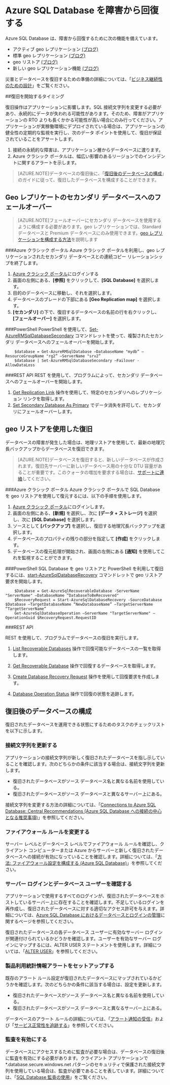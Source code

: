 <properties 
   pageTitle="SQL Database の障害復旧" 
   description="Azure SQL Database のアクティブ geo レプリケーション、標準の geo レプリケーション、geo リストア機能を使用して、地域のデータ センターの停止や障害からデータベースを復旧する方法について説明します。" 
   services="sql-database" 
   documentationCenter="" 
   authors="elfisher" 
   manager="jeffreyg" 
   editor="monicar"/>

<tags
   ms.service="sql-database"
   ms.devlang="NA"
   ms.topic="article"
   ms.tgt_pltfrm="NA"
   ms.workload="data-management" 
   ms.date="11/09/2015"
   ms.author="elfish"/>

# Azure SQL Database を障害から回復する

Azure SQL Database は、障害から回復するために次の機能を備えています。

- アクティブ geo レプリケーション [(ブログ)](http://azure.microsoft.com/blog/2014/07/12/spotlight-on-sql-database-active-geo-replication/)
- 標準 geo レプリケーション [(ブログ)](http://azure.microsoft.com/blog/2014/09/03/azure-sql-database-standard-geo-replication/)
- geo リストア [(ブログ)](http://azure.microsoft.com/blog/2014/09/13/azure-sql-database-geo-restore/)
- 新しい geo レプリケーション機能 [(ブログ)](https://azure.microsoft.com/blog/spotlight-on-new-capabilities-of-azure-sql-database-geo-replication/)

災害とデータベースを復旧するための準備の詳細については、「[ビジネス継続性のための設計](sql-database-business-continuity-design.md)」をご覧ください。

##復旧を開始するタイミング 

復旧操作はアプリケーションに影響します。SQL 接続文字列を変更する必要があり、永続的にデータが失われる可能性があります。そのため、障害がアプリケーションの RTO よりも長くかかる可能性が高い場合にのみ行ってください。アプリケーションが実稼働環境にデプロイされている場合は、アプリケーションの健全性の定期的な監視を実行し、次のデータ ポイントを使用して、復旧が保証されていることをアサートします。

1. 接続の永続的な障害は、アプリケーション層からデータベースに渡ります。
2. Azure クラシック ポータルは、幅広い影響のあるリージョンでのインシデントに関するアラートを示します。

> [AZURE.NOTE]データベースの復旧後に、「[復旧後のデータベースの構成](#postrecovery)」のガイドに従って、復旧したデータベースを構成することができます。

## Geo レプリケートのセカンダリ データベースへのフェールオーバー
> [AZURE.NOTE]フェールオーバーにセカンダリ データベースを使用するように構成する必要があります。geo レプリケーションでは、Standard データベースと Premium データベースにのみ使用できます。[geo レプリケーションを構成する方法](sql-database-business-continuity-design.md)を説明します

###Azure クラシック ポータル
Azure クラシック ポータルを利用し、geo レプリケーションされたセカンダリ データベースとの連続コピー リレーションシップを終了します。

1. [Azure クラシック ポータル](https://portal.Azure.com)にログインする
2. 画面の左側にある、**[参照]** をクリックして、**[SQL Database]** を選択します。
3. 目的のデータベースに移動し、それを選択します。 
4. データベースのブレードの下部にある **[Geo Replication map]** を選択します。
4. **[セカンダリ]** の下で、復旧するデータベースの名前の行を右クリックし、**[フェールオーバー]** を選択します。

###PowerShell
PowerShell を使用して、[Set-AzureRMSqlDatabaseSecondary](https://msdn.microsoft.com/library/mt619393.aspx) コマンドレットを使って、複製されたセカンダリ データベースへのフェールオーバーを開始します。
		
		$database = Get-AzureRMSqlDatabase –DatabaseName "mydb” –ResourceGroupName "rg2” –ServerName "srv2”
		$database | Set-AzureRMSqlDatabaseSecondary –Failover -AllowDataLoss

###REST API 
REST を使用して、プログラムによって、セカンダリ データベースへのフェールオーバーを開始します。

1. [Get Replication Link](https://msdn.microsoft.com/library/mt600778.aspx) 操作を使用して、特定のセカンダリへのレプリケーション リンクを取得します。
2. [Set Secondary Database As Primary](https://msdn.microsoft.com/library/mt582027.aspx) でデータ消失を許可して、セカンダリにフェールオーバーします。 

## geo リストアを使用した復旧

データベースの障害が発生した場合は、地理リストアを使用して、最新の地理冗長バックアップからデータベースを復旧できます。

> [AZURE.NOTE]データベースを復旧すると、新しいデータベースが作成されます。復旧先サーバーに新しいデータベース用の十分な DTU 容量があることが重要です。このクォータの増加を要求する場合は、[サポートに連絡](http://azure.microsoft.com/blog/azure-limits-quotas-increase-requests/)してください。

###Azure クラシック ポータル
Azure クラシック ポータルで SQL Database を geo リストアを使用して復元するには、以下の手順を使用します。

1. [Azure クラシック ポータル](https://portal.Azure.com)にログインします。
2. 画面の左側にある、**[新規]** を選択し、次に **[データ + ストレージ]** を選択し、次に **[SQL Database]** を選択します。
2. ソースとして **[バックアップ]** を選択し、復旧する地理冗長バックアップを選択します。
3. データベースのプロパティの残りの部分を指定して **[作成]** をクリックします。
4. データベースの復元処理が開始され、画面の左側にある **[通知]** を使用してこれを監視することができます。

###PowerShell 
SQL Database を geo リストアと PowerShell を利用して復旧するには、[start-AzureSqlDatabaseRecovery](https://msdn.microsoft.com/library/azure/dn720224.aspx) コマンドレットで geo リストア要求を開始します。

		$Database = Get-AzureSqlRecoverableDatabase -ServerName "ServerName" –DatabaseName “DatabaseToBeRecovered"
		$RecoveryRequest = Start-AzureSqlDatabaseRecovery -SourceDatabase $Database –TargetDatabaseName “NewDatabaseName” –TargetServerName “TargetServerName”
		Get-AzureSqlDatabaseOperation –ServerName "TargetServerName" –OperationGuid $RecoveryRequest.RequestID

###REST API 

REST を使用して、プログラムでデータベースの復旧を実行します。

1.	[List Recoverable Databases](http://msdn.microsoft.com/library/azure/dn800984.aspx) 操作で回復可能なデータベースの一覧を取得します。
	
2.	[Get Recoverable Database](http://msdn.microsoft.com/library/azure/dn800985.aspx) 操作で回復するデータベースを取得します。
	
3.	[Create Database Recovery Request](http://msdn.microsoft.com/library/azure/dn800986.aspx) 操作を使用して回復要求を作成します。
	
4.	[Database Operation Status](http://msdn.microsoft.com/library/azure/dn720371.aspx) 操作で回復の状態を追跡します。
 
## 復旧後のデータベースの構成<a name="postrecovery"></a>

復旧されたデータベースを運用できる状態にするためのタスクのチェックリストを以下に示します。

### 接続文字列を更新する

アプリケーションの接続文字列が新しく復旧されたデータベースを指し示していることを確認します。次のどちらかの条件に該当する場合は、接続文字列を更新します。

  + 復旧されたデータベースがソース データベース名と異なる名前を使用している。
  + 復旧されたデータベースがソース データベースと異なるサーバー上にある。

接続文字列を変更する方法の詳細については、「[Connections to Azure SQL Database: Central Recommendations (Azure SQL Database への接続の中心となる推奨事項)](sql-database-connect-central-recommendations.md)」を参照してください。
 
### ファイアウォール ルールを変更する
サーバー レベルとデータベース レベルでファイアウォール ルールを確認し、クライアント コンピューターまたは Azure からサーバーと新しく復旧されたデータベースへの接続が有効になっていることを確認します。詳細については、「[方法: ファイアウォール設定を構成する (Azure SQL Database)](sql-database-configure-firewall-settings.md)」を参照してください。

### サーバー ログインとデータベース ユーザーを確認する

アプリケーションで使用するすべてのログインが、復旧されたデータベースをホストしているサーバー上に存在することを確認します。不足しているログインを再作成し、復旧されたデータベースに対する適切なアクセス許可を与えます。詳細については、[Azure SQL Database におけるデータベースとログインの管理](sql-database-manage-logins.md)に関するページを参照してください。

復旧されたデータベースの各データベース ユーザーに有効なサーバー ログインが関連付けられているかどうかを確認します。ユーザーを有効なサーバー ログインにマップするには、ALTER USER ステートメントを使用します。詳細については、「[ALTER USER](http://go.microsoft.com/fwlink/?LinkId=397486)」を参照してください。


### 製品利用統計情報アラートをセットアップする

既存のアラート ルール設定が復旧されたデータベースにマップされているかどうかを確認します。次のどちらかの条件に該当する場合は、設定を更新します。

  + 復旧されたデータベースがソース データベース名と異なる名前を使用している。
  + 復旧されたデータベースがソース データベースと異なるサーバー上にある。

データベースのアラート ルールの詳細については、「[アラート通知の受信](insights-receive-alert-notifications.md)」および「[サービス正常性を追跡する](insights-service-health.md)」を参照してください。


### 監査を有効にする

データベースにアクセスするために監査が必要な場合は、データベースの復旧後に監査を有効にする必要があります。クライアント アプリケーションで *.database.secure.windows.net パターンのセキュリティで保護された接続文字列を使用している場合は、監査が必要であることを表しています。詳細については、「[SQL Database 監査の使用](sql-database-auditing-get-started.md)」をご覧ください。

<!---HONumber=AcomDC_1210_2015-->